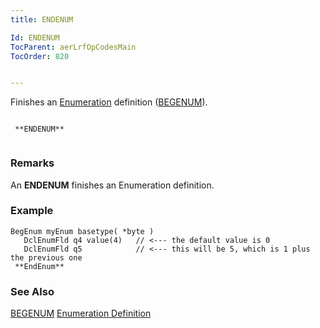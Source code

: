```yaml
---
title: ENDENUM

Id: ENDENUM
TocParent: aerLrfOpCodesMain
TocOrder: 820


---
```


Finishes an [Enumeration](aerConEnumerationsOverview.html) definition ([BEGENUM](BEGENUM.html)). 

```

 **ENDENUM** 
        
```

### Remarks
An **ENDENUM** finishes an Enumeration definition.

### Example

```
BegEnum myEnum basetype( *byte )
   DclEnumFld q4 value(4)   // <--- the default value is 0
   DclEnumFld q5            // <--- this will be 5, which is 1 plus the previous one
 **EndEnum** 
```

### See Also
[BEGENUM](BEGENUM.html)
[Enumeration Definition](aerConEnumerationsOverview.html) 
